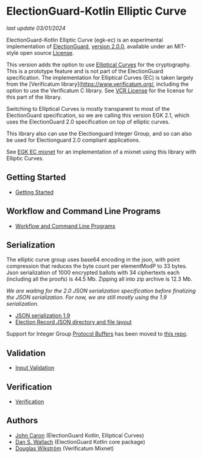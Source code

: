 # ElectionGuard-Kotlin Elliptic Curve

_last update 03/01/2024_

ElectionGuard-Kotlin Elliptic Curve (egk-ec) is an experimental implementation of [ElectionGuard](https://github.com/microsoft/electionguard), 
[version 2.0.0](https://github.com/microsoft/electionguard/releases/download/v2.0/EG_Spec_2_0.pdf), 
available under an MIT-style open source [License](LICENSE.txt). 

This version adds the option to use [Elliptical Curves](https://en.wikipedia.org/wiki/Elliptic-curve_cryptography) 
for the cryptography. This is a prototype feature and is not part of the ElectionGuard specification.
The implementation for Elliptical Curves (EC) is taken largely from the [Verificatum library](https://www.verificatum.org/,
including the option to use the Verificatum C library. See [VCR License](LICENSE_VCR.txt) for the license for this part of
the library.

Switching to Elliptical Curves is mostly transparent to most of the ElectionGuard specification, so we are calling this
version EGK 2.1, which uses the ElectionGuard 2.0 specification on top of elliptic curves.

This library also can use the Electionguard Integer Group, and so can also be used for Electionguard 2.0 compliant applications.

See [EGK EC mixnet](https://github.com/JohnLCaron/egk-ec-mixnet) for an implementation of a mixnet using this library with Elliptic Curves.

## Getting Started
* [Getting Started](docs/GettingStarted.md)

## Workflow and Command Line Programs
* [Workflow and Command Line Programs](docs/CommandLineInterface.md)

## Serialization

The elliptic curve group uses base64 encoding in the json, with point compression that reduces the byte count per elementModP to 33 bytes.
Json serialization of 1000 encrypted ballots with 34 ciphertexts each (including all the proofs) is 44.5 Mb. 
Zipping all into zip archive is 12.3 Mb.

_We are waiting for the 2.0 JSON serialization specification before finalizing the JSON serialization. For now,
we are still mostly using the 1.9 serialization._

* [JSON serialization 1.9](docs/JsonSerializationSpec1.9.md)
* [Election Record JSON directory and file layout](docs/ElectionRecordJson.md)

Support for Integer Group [Protocol Buffers](https://en.wikipedia.org/wiki/Protocol_Buffers) has been moved to [this repo](https://github.com/JohnLCaron/egk-protobuf).

## Validation
* [Input Validation](docs/InputValidation.md)

## Verification
* [Verification](docs/Verification.md)

## Authors
- [John Caron](https://github.com/JohnLCaron) (ElectionGuard Kotlin, Elliptical Curves)
- [Dan S. Wallach](https://www.cs.rice.edu/~dwallach/) (ElectionGuard Kotlin core package)
- [Douglas Wikström](https://www.verificatum.org/) (Verificatum Mixnet)